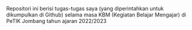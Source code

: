 Repositori ini berisi tugas-tugas saya (yang diperintahkan untuk dikumpulkan di Github) selama masa KBM (Kegiatan Belajar Mengajar) di PeTIK Jombang tahun ajaran 2022/2023
